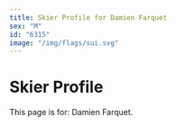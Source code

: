 ```yaml
---
title: Skier Profile for Damien Farquet
sex: "M"
id: "6315"
image: "/img/flags/sui.svg" 
---
```


# Skier Profile

This page is for: Damien Farquet.
    